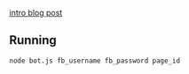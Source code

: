[intro blog post](https://medium.com/@WhydoiNot/309d510ca86)

## Running
```bash
node bot.js fb_username fb_password page_id
```

